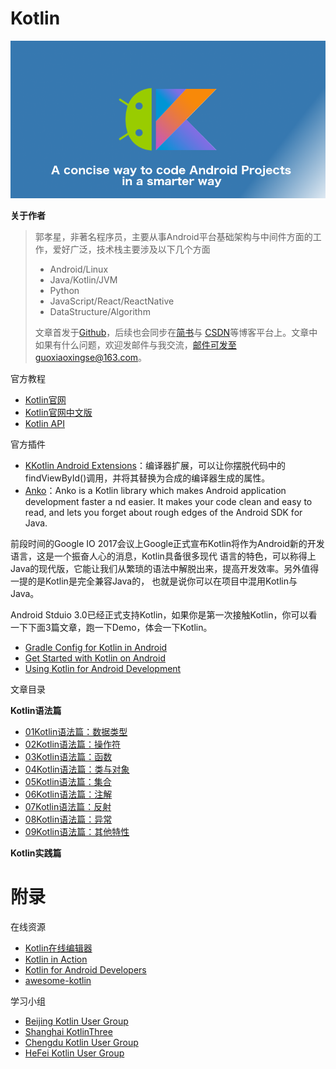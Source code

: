 # Kotlin

<img src="https://github.com/guoxiaoxing/kotlin/raw/master/art/kotlin_banner.png"/>

**关于作者**

>郭孝星，非著名程序员，主要从事Android平台基础架构与中间件方面的工作，爱好广泛，技术栈主要涉及以下几个方面
>
>- Android/Linux
>- Java/Kotlin/JVM
>- Python
>- JavaScript/React/ReactNative
>- DataStructure/Algorithm
>
>文章首发于[Github](https://github.com/guoxiaoxing)，后续也会同步在[简书](http://www.jianshu.com/users/66a47e04215b/latest_articles)与
[CSDN](http://blog.csdn.net/allenwells)等博客平台上。文章中如果有什么问题，欢迎发邮件与我交流，邮件可发至guoxiaoxingse@163.com。

官方教程

- [Kotlin官网](https://kotlinlang.org/)
- [Kotlin官网中文版](https://www.kotlincn.net/)
- [Kotlin API](https://kotlinlang.org/api/latest/jvm/stdlib/index.html)

官方插件

- [KKotlin Android Extensions](https://www.kotlincn.net/docs/tutorials/android-plugin.html)：编译器扩展，可以让你摆脱代码中的findViewById()调用，并将其替换为合成的编译器生成的属性。
- [Anko](https://github.com/kotlin/anko)：Anko is a Kotlin library which makes Android application development faster a nd easier. It makes your code clean and easy to read, and lets you forget about rough edges of the Android SDK for Java.

前段时间的Google IO 2017会议上Google正式宣布Kotlin将作为Android新的开发语言，这是一个振奋人心的消息，Kotlin具备很多现代
语言的特色，可以称得上Java的现代版，它能让我们从繁琐的语法中解脱出来，提高开发效率。另外值得一提的是Kotlin是完全兼容Java的，
也就是说你可以在项目中混用Kotlin与Java。

Android Stduio 3.0已经正式支持Kotlin，如果你是第一次接触Kotlin，你可以看一下下面3篇文章，跑一下Demo，体会一下Kotlin。

- [Gradle Config for Kotlin in Android](https://kotlinlang.org/docs/reference/using-gradle.html)
- [Get Started with Kotlin on Android]( https://developer.android.com/kotlin/get-started.html)
- [Using Kotlin for Android Development](https://kotlinlang.org/docs/reference/android-overview.html)

文章目录

**Kotlin语法篇**

- [01Kotlin语法篇：数据类型](https://github.com/guoxiaoxing/kotlin/blob/master/doc/Kotlin语法篇/01Kotlin语法篇：数据类型.md)
- [02Kotlin语法篇：操作符](https://github.com/guoxiaoxing/kotlin/blob/master/doc/Kotlin语法篇/02Kotlin语法篇：操作符.md])
- [03Kotlin语法篇：函数](https://github.com/guoxiaoxing/kotlin/blob/master/doc/Kotlin语法篇/03Kotlin语法篇：函数.md)
- [04Kotlin语法篇：类与对象](https://github.com/guoxiaoxing/kotlin/blob/master/doc/Kotlin语法篇/04Kotlin语法篇：类与对象.md)
- [05Kotlin语法篇：集合](https://github.com/guoxiaoxing/kotlin/blob/master/doc/Kotlin语法篇/05Kotlin语法篇：集合.md)
- [06Kotlin语法篇：注解](https://github.com/guoxiaoxing/kotlin/blob/master/doc/Kotlin语法篇/06Kotlin语法篇：注解.md)
- [07Kotlin语法篇：反射](https://github.com/guoxiaoxing/kotlin/blob/master/doc/Kotlin语法篇/007Kotlin语法篇：反射.md)
- [08Kotlin语法篇：异常](https://github.com/guoxiaoxing/kotlin/blob/master/doc/Kotlin语法篇/08Kotlin语法篇：异常.md)
- [09Kotlin语法篇：其他特性](https://github.com/guoxiaoxing/kotlin/blob/master/doc/Kotlin语法篇/09Kotlin语法篇：其他特性.md)

**Kotlin实践篇**

# 附录

在线资源

- [Kotlin在线编辑器](https://try.kotlinlang.org/#/Examples/Hello,%20world!/Simplest%20version/Simplest%20version.kt)
- [Kotlin in Action](https://www.manning.com/books/kotlin-in-action)
- [Kotlin for Android Developers](https://leanpub.com/kotlin-for-android-developers)
- [awesome-kotlin](https://github.com/KotlinBy/awesome-kotlin)

学习小组

- [Beijing Kotlin User Group](http://www.kotliner.cn/)
- [Shanghai KotlinThree](http://kotlinthree.github.io/)
- [Chengdu Kotlin User Group](https://www.kotliner.cn/chengdu/)
- [HeFei Kotlin User Group](http://weibo.com/kotlinhfug)

